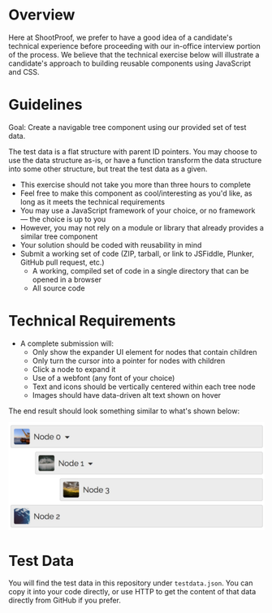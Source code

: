 # Overview

Here at ShootProof, we prefer to have a good idea of a candidate's technical
experience before proceeding with our in-office interview portion of the
process.  We believe that the technical exercise below will illustrate a
candidate's approach to building reusable components using JavaScript and CSS.

# Guidelines

Goal: Create a navigable tree component using our provided set of test data.

The test data is a flat structure with parent ID pointers. You may choose to use
the data structure as-is, or have a function transform the data structure into
some other structure, but treat the test data as a given.

- This exercise should not take you more than three hours to complete
- Feel free to make this component as cool/interesting as you'd like, as long
  as it meets the technical requirements
- You may use a JavaScript framework of your choice, or no framework &mdash;
  the choice is up to you
- However, you may not rely on a module or library that already provides a
  similar tree component
- Your solution should be coded with reusability in mind
- Submit a working set of code (ZIP, tarball, or link to JSFiddle, Plunker,
  GitHub pull request, etc.)
  - A working, compiled set of code in a single directory that can be opened in a browser
  - All source code

# Technical Requirements

- A complete submission will:
  - Only show the expander UI element for nodes that contain children
  - Only turn the cursor into a pointer for nodes with children
  - Click a node to expand it
  - Use of a webfont (any font of your choice)
  - Text and icons should be vertically centered within each tree node
  - Images should have data-driven alt text shown on hover

The end result should look something similar to what's shown below:

![Working Example of Tree Component](/example.gif)

# Test Data

You will find the test data in this repository under `testdata.json`. You can 
copy it into your code directly, or use HTTP to get the content of that data
directly from GitHub if you prefer.
